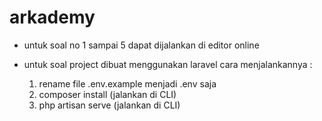 # arkademy


- untuk soal no 1 sampai 5 dapat dijalankan di editor online

- untuk soal project dibuat menggunakan laravel 
    cara menjalankannya :
    1. rename file .env.example menjadi .env saja
    2. composer install (jalankan di CLI)
    3. php artisan serve (jalankan di CLI)
